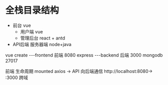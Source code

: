 # 全栈目录结构
  - 前台 vue
    - 用户端 vue
    - 管理后台 react + antd 
  - API后端 服务器端 node+java 

vue create ---frontend 前端
8080
express ---backend 后端 3000
mongodb 27017

前端 生命周期 mounted 
axios 
-> API 向后端通信 
http://localhost:8080-> :3000 跨域